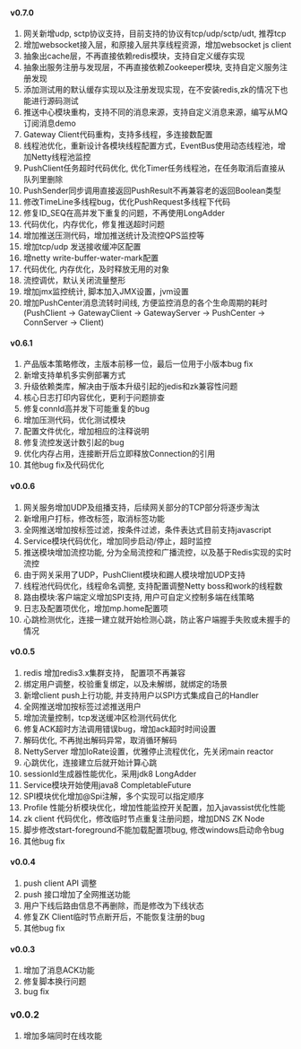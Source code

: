 #### v0.7.0

1. 网关新增udp, sctp协议支持，目前支持的协议有tcp/udp/sctp/udt, 推荐tcp
2. 增加websocket接入层，和原接入层共享线程资源，增加websocket js client
3. 抽象出cache层，不再直接依赖redis模块，支持自定义缓存实现
4. 抽象出服务注册与发现层，不再直接依赖Zookeeper模块, 支持自定义服务注册发现
5. 添加测试用的默认缓存实现以及注册发现实现，在不安装redis,zk的情况下也能进行源码测试
6. 推送中心模块重构，支持不同的消息来源，支持自定义消息来源，编写从MQ订阅消息demo
7. Gateway Client代码重构，支持多线程，多连接数配置
8. 线程池优化，重新设计各模块线程配置方式，EventBus使用动态线程池，增加Netty线程池监控
9. PushClient任务超时代码优化, 优化Timer任务线程池，在任务取消后直接从队列里删除
10. PushSender同步调用直接返回PushResult不再兼容老的返回Boolean类型
11. 修改TimeLine多线程bug，优化PushRequest多线程下代码 
12. 修复ID_SEQ在高并发下重复的问题，不再使用LongAdder
13. 代码优化，内存优化，修复推送超时问题
14. 增加推送压测代码，增加推送统计及流控QPS监控等
15. 增加tcp/udp 发送接收缓冲区配置
16. 增netty write-buffer-water-mark配置
17. 代码优化, 内存优化，及时释放无用的对象
18. 流控调优，默认关闭流量整形
19. 增加jmx监控统计, 脚本加入JMX设置，jvm设置
20. 增加PushCenter消息流转时间线, 方便监控消息的各个生命周期的耗时(PushClient -> GatewayClient -> GatewayServer -> PushCenter -> ConnServer -> Client)





#### v0.6.1

1. 产品版本策略修改，主版本前移一位，最后一位用于小版本bug fix
2. 新增支持单机多实例部署方式
3. 升级依赖类库，解决由于版本升级引起的jedis和zk兼容性问题
4. 核心日志打印内容优化，更利于问题排查
5. 修复connId高并发下可能重复的bug
6. 增加压测代码，优化测试模块
7. 配置文件优化，增加相应的注释说明
8. 修复流控发送计数引起的bug
9. 优化内存占用，连接断开后立即释放Connection的引用
10. 其他bug fix及代码优化




#### v0.0.6

1. 网关服务增加UDP及组播支持，后续网关部分的TCP部分将逐步淘汰
2. 新增用户打标，修改标签，取消标签功能
3. 全网推送增加按标签过滤，按条件过滤，条件表达式目前支持javascript
4. Service模块代码优化，增加同步启动/停止，超时监控
5. 推送模块增加流控功能, 分为全局流控和广播流控，以及基于Redis实现的实时流控
6. 由于网关采用了UDP，PushClient模块和踢人模块增加UDP支持
7. 线程池代码优化，线程命名调整, 支持配置调整Netty boss和work的线程数
8. 路由模块:客户端定义增加SPI支持, 用户可自定义控制多端在线策略
9. 日志及配置项优化，增加mp.home配置项
10. 心跳检测优化，连接一建立就开始检测心跳，防止客户端握手失败或未握手的情况




#### v0.0.5

1. redis 增加redis3.x集群支持， 配置项不再兼容
2. 绑定用户调整，校验重复绑定，以及未解绑，就绑定的场景
3. 新增client push上行功能, 并支持用户以SPI方式集成自己的Handler
4. 全网推送增加按标签过滤推送用户
5. 增加流量控制，tcp发送缓冲区检测代码优化
6. 修复ACK超时方法调用错误bug，增加ack超时时间设置
7. 解码优化, 不再抛出解码异常，取消循环解码
8. NettyServer 增加IoRate设置，优雅停止流程优化，先关闭main reactor
9. 心跳优化，连接建立后就开始计算心跳
10. sessionId生成器性能优化，采用jdk8 LongAdder
11. Service模块开始使用java8 CompletableFuture
12. SPI模块优化增加@Spi注解，多个实现可以指定顺序
13. Profile 性能分析模块优化，增加性能监控开关配置，加入javassist优化性能
14. zk client 代码优化，修改临时节点重复注册问题，增加DNS ZK Node
15. 脚步修改start-foreground不能加载配置项bug, 修改windows启动命令bug
16. 其他bug fix




#### v0.0.4

1. push client API 调整
2. push 接口增加了全网推送功能
3. 用户下线后路由信息不再删除，而是修改为下线状态
4. 修复ZK Client临时节点断开后，不能恢复注册的bug
5. 其他bug fix

#### v0.0.3

1. 增加了消息ACK功能
2. 修复脚本换行问题
3. bug fix

### v0.0.2

1. 增加多端同时在线攻能
